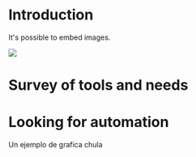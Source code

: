# Introduction

It's possible to embed images.

![](https://cdn.shopify.com/s/files/1/0051/4802/products/mona-1_large.jpg?v=1511308586)

# Survey of tools and needs

# Looking for automation
Un ejemplo de grafica chula
<object width="600" height="900" data="yup.html"></object>
